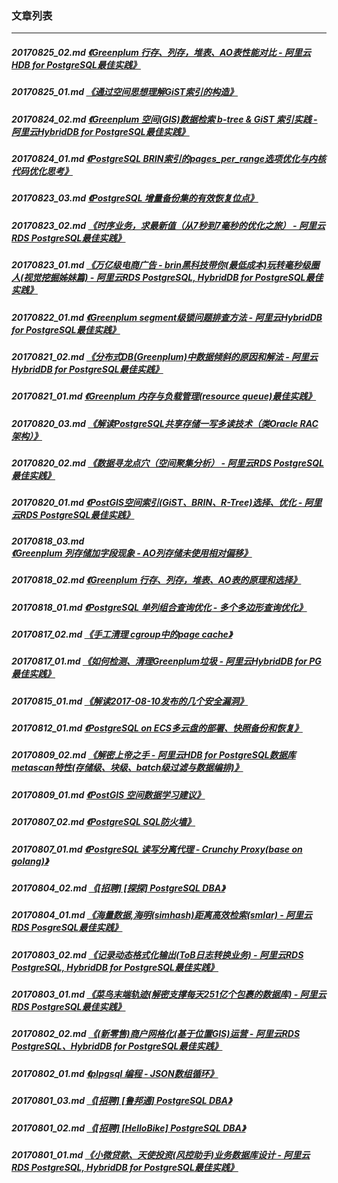### 文章列表  
----  
##### 20170825_02.md   [《Greenplum 行存、列存，堆表、AO表性能对比 - 阿里云HDB for PostgreSQL最佳实践》](20170825_02.md)  
##### 20170825_01.md   [《通过空间思想理解GiST索引的构造》](20170825_01.md)  
##### 20170824_02.md   [《Greenplum 空间(GIS)数据检索 b-tree & GiST 索引实践 - 阿里云HybridDB for PostgreSQL最佳实践》](20170824_02.md)  
##### 20170824_01.md   [《PostgreSQL BRIN索引的pages_per_range选项优化与内核代码优化思考》](20170824_01.md)  
##### 20170823_03.md   [《PostgreSQL 增量备份集的有效恢复位点》](20170823_03.md)  
##### 20170823_02.md   [《时序业务，求最新值（从7秒到7毫秒的优化之旅） - 阿里云RDS PostgreSQL最佳实践》](20170823_02.md)  
##### 20170823_01.md   [《万亿级电商广告 - brin黑科技带你(最低成本)玩转毫秒级圈人(视觉挖掘姊妹篇) - 阿里云RDS PostgreSQL, HybridDB for PostgreSQL最佳实践》](20170823_01.md)  
##### 20170822_01.md   [《Greenplum segment级锁问题排查方法 - 阿里云HybridDB for PostgreSQL最佳实践》](20170822_01.md)  
##### 20170821_02.md   [《分布式DB(Greenplum)中数据倾斜的原因和解法 - 阿里云HybridDB for PostgreSQL最佳实践》](20170821_02.md)  
##### 20170821_01.md   [《Greenplum 内存与负载管理(resource queue)最佳实践》](20170821_01.md)  
##### 20170820_03.md   [《解读PostgreSQL共享存储一写多读技术（类Oracle RAC架构）》](20170820_03.md)  
##### 20170820_02.md   [《数据寻龙点穴（空间聚集分析） - 阿里云RDS PostgreSQL最佳实践》](20170820_02.md)  
##### 20170820_01.md   [《PostGIS空间索引(GiST、BRIN、R-Tree)选择、优化 - 阿里云RDS PostgreSQL最佳实践》](20170820_01.md)  
##### 20170818_03.md   [《Greenplum 列存储加字段现象 - AO列存储未使用相对偏移》](20170818_03.md)  
##### 20170818_02.md   [《Greenplum 行存、列存，堆表、AO表的原理和选择》](20170818_02.md)  
##### 20170818_01.md   [《PostgreSQL 单列组合查询优化 - 多个多边形查询优化》](20170818_01.md)  
##### 20170817_02.md   [《手工清理 cgroup中的page cache》](20170817_02.md)  
##### 20170817_01.md   [《如何检测、清理Greenplum垃圾 - 阿里云HybridDB for PG最佳实践》](20170817_01.md)  
##### 20170815_01.md   [《解读2017-08-10发布的几个安全漏洞》](20170815_01.md)  
##### 20170812_01.md   [《PostgreSQL on ECS多云盘的部署、快照备份和恢复》](20170812_01.md)  
##### 20170809_02.md   [《解密上帝之手 - 阿里云HDB for PostgreSQL数据库metascan特性(存储级、块级、batch级过滤与数据编排)》](20170809_02.md)  
##### 20170809_01.md   [《PostGIS 空间数据学习建议》](20170809_01.md)  
##### 20170807_02.md   [《PostgreSQL SQL防火墙》](20170807_02.md)  
##### 20170807_01.md   [《PostgreSQL 读写分离代理 - Crunchy Proxy(base on golang)》](20170807_01.md)  
##### 20170804_02.md   [《[招聘] [探探] PostgreSQL DBA》](20170804_02.md)  
##### 20170804_01.md   [《海量数据,海明(simhash)距离高效检索(smlar) - 阿里云RDS PosgreSQL最佳实践》](20170804_01.md)  
##### 20170803_02.md   [《记录动态格式化输出(ToB日志转换业务) - 阿里云RDS PostgreSQL, HybridDB for PostgreSQL最佳实践》](20170803_02.md)  
##### 20170803_01.md   [《菜鸟末端轨迹(解密支撑每天251亿个包裹的数据库) - 阿里云RDS PostgreSQL最佳实践》](20170803_01.md)  
##### 20170802_02.md   [《(新零售)商户网格化(基于位置GIS)运营 - 阿里云RDS PostgreSQL、HybridDB for PostgreSQL最佳实践》](20170802_02.md)  
##### 20170802_01.md   [《plpgsql 编程 - JSON数组循环》](20170802_01.md)  
##### 20170801_03.md   [《[招聘] [鲁邦通] PostgreSQL DBA》](20170801_03.md)  
##### 20170801_02.md   [《[招聘] [HelloBike] PostgreSQL DBA》](20170801_02.md)  
##### 20170801_01.md   [《小微贷款、天使投资(风控助手)业务数据库设计 - 阿里云RDS PostgreSQL, HybridDB for PostgreSQL最佳实践》](20170801_01.md)  
